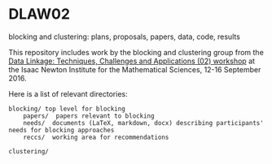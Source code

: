 # DLAW02
blocking and clustering: plans, proposals, papers, data, code, results

This repository includes work by the blocking and clustering group from the [Data Linkage: Techniques, Challenges and Applications (02) workshop](https://www.newton.ac.uk/event/dlaw02/timetable) at the Isaac Newton Institute for the Mathematical Sciences, 12-16 September 2016.

Here is a list of relevant directories:
```
blocking/ top level for blocking
    papers/  papers relevant to blocking
	needs/  documents (LaTeX, markdown, docx) describing participants' needs for blocking approaches
	reccs/  working area for recommendations

clustering/
```
